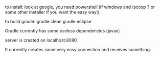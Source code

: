 to install: look at google, you need powershell (if windows and (scoop ? or some other installer if you want the easy way))

to build gradle:
gradle clean
gradle eclipse

Gradle currently has some useless dependencies (javax)

server is created on localhost:8080

It currently creates some very easy connection and receives something.